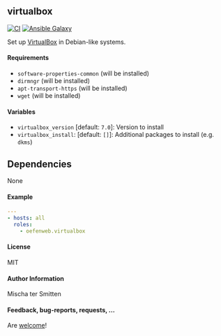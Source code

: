 ## virtualbox

[![CI](https://github.com/Oefenweb/ansible-virtualbox/workflows/CI/badge.svg)](https://github.com/Oefenweb/ansible-virtualbox/actions?query=workflow%3ACI)
[![Ansible Galaxy](http://img.shields.io/badge/ansible--galaxy-virtualbox-blue.svg)](https://galaxy.ansible.com/Oefenweb/virtualbox/)

Set up [VirtualBox](https://www.virtualbox.org/) in Debian-like systems.

#### Requirements

* `software-properties-common` (will be installed)
* `dirmngr` (will be installed)
* `apt-transport-https` (will be installed)
* `wget` (will be installed)

#### Variables

* `virtualbox_version` [default: `7.0`]: Version to install
* `virtualbox_install`: [default: `[]`]: Additional packages to install (e.g. `dkms`)

## Dependencies

None

#### Example

```yaml
---
- hosts: all
  roles:
    - oefenweb.virtualbox
```

#### License

MIT

#### Author Information

Mischa ter Smitten

#### Feedback, bug-reports, requests, ...

Are [welcome](https://github.com/Oefenweb/ansible-virtualbox/issues)!
